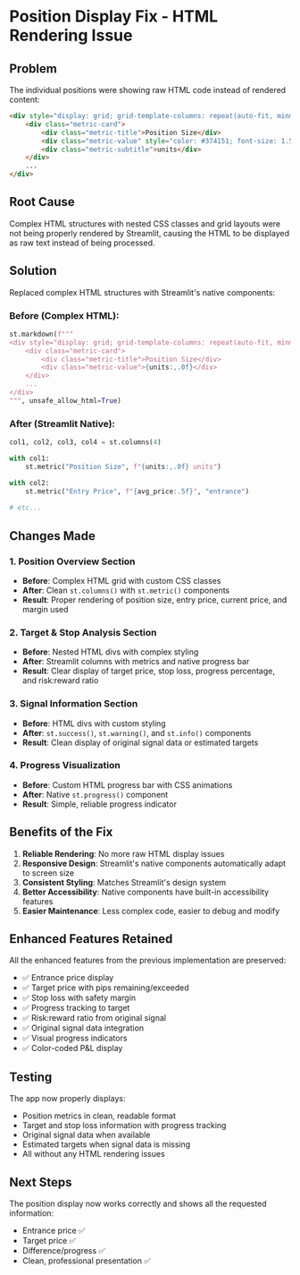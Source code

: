 # Position Display Fix - HTML Rendering Issue

## Problem
The individual positions were showing raw HTML code instead of rendered content:
```html
<div style="display: grid; grid-template-columns: repeat(auto-fit, minmax(200px, 1fr)); gap: 1rem; margin-bottom: 1.5rem;">
    <div class="metric-card">
        <div class="metric-title">Position Size</div>
        <div class="metric-value" style="color: #374151; font-size: 1.5rem;">1,000</div>
        <div class="metric-subtitle">units</div>
    </div>
    ...
</div>
```

## Root Cause
Complex HTML structures with nested CSS classes and grid layouts were not being properly rendered by Streamlit, causing the HTML to be displayed as raw text instead of being processed.

## Solution
Replaced complex HTML structures with Streamlit's native components:

### Before (Complex HTML):
```python
st.markdown(f"""
<div style="display: grid; grid-template-columns: repeat(auto-fit, minmax(200px, 1fr)); gap: 1rem;">
    <div class="metric-card">
        <div class="metric-title">Position Size</div>
        <div class="metric-value">{units:,.0f}</div>
    </div>
    ...
</div>
""", unsafe_allow_html=True)
```

### After (Streamlit Native):
```python
col1, col2, col3, col4 = st.columns(4)

with col1:
    st.metric("Position Size", f"{units:,.0f} units")

with col2:
    st.metric("Entry Price", f"{avg_price:.5f}", "entrance")
    
# etc...
```

## Changes Made

### 1. Position Overview Section
- **Before**: Complex HTML grid with custom CSS classes
- **After**: Clean `st.columns()` with `st.metric()` components
- **Result**: Proper rendering of position size, entry price, current price, and margin used

### 2. Target & Stop Analysis Section
- **Before**: Nested HTML divs with complex styling
- **After**: Streamlit columns with metrics and native progress bar
- **Result**: Clear display of target price, stop loss, progress percentage, and risk:reward ratio

### 3. Signal Information Section
- **Before**: HTML divs with custom styling
- **After**: `st.success()`, `st.warning()`, and `st.info()` components
- **Result**: Clean display of original signal data or estimated targets

### 4. Progress Visualization
- **Before**: Custom HTML progress bar with CSS animations
- **After**: Native `st.progress()` component
- **Result**: Simple, reliable progress indicator

## Benefits of the Fix

1. **Reliable Rendering**: No more raw HTML display issues
2. **Responsive Design**: Streamlit's native components automatically adapt to screen size
3. **Consistent Styling**: Matches Streamlit's design system
4. **Better Accessibility**: Native components have built-in accessibility features
5. **Easier Maintenance**: Less complex code, easier to debug and modify

## Enhanced Features Retained

All the enhanced features from the previous implementation are preserved:

- ✅ Entrance price display
- ✅ Target price with pips remaining/exceeded
- ✅ Stop loss with safety margin
- ✅ Progress tracking to target
- ✅ Risk:reward ratio from original signal
- ✅ Original signal data integration
- ✅ Visual progress indicators
- ✅ Color-coded P&L display

## Testing
The app now properly displays:
- Position metrics in clean, readable format
- Target and stop loss information with progress tracking
- Original signal data when available
- Estimated targets when signal data is missing
- All without any HTML rendering issues

## Next Steps
The position display now works correctly and shows all the requested information:
- Entrance price ✅
- Target price ✅  
- Difference/progress ✅
- Clean, professional presentation ✅ 